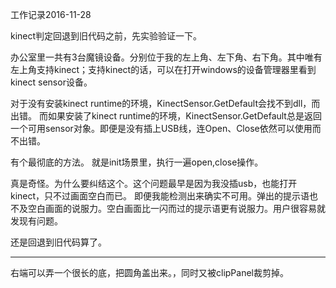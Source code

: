 工作记录2016-11-28

kinect判定回退到旧代码之前，先实验验证一下。

办公室里一共有3台魔镜设备。分别位于我的左上角、左下角、右下角。其中唯有左上角支持kinect；支持kinect的话，可以在打开windows的设备管理器里看到kinect sensor设备。

对于没有安装kinect runtime的环境，KinectSensor.GetDefault会找不到dll，而出错。
而如果安装了kinect runtime的环境，KinectSensor.GetDefault总是返回一个可用sensor对象。即便是没有插上USB线，连Open、Close依然可以使用而不出错。

有个最彻底的方法。
就是init场景里，执行一遍open,close操作。

真是奇怪。为什么要纠结这个。这个问题最早是因为我没插usb，也能打开kinect，只不过画面空白而已。
即便我能检测出来确实不可用。弹出的提示语也不及空白画面的说服力。空白画面比一闪而过的提示语更有说服力。用户很容易就发现有问题。

还是回退到旧代码算了。

----

右端可以弄一个很长的底，把圆角盖出来。，同时又被clipPanel裁剪掉。